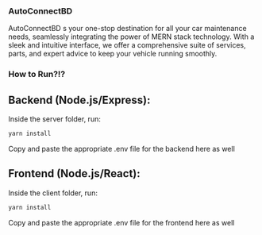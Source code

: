 ### AutoConnectBD
AutoConnectBD s your one-stop destination for all your car maintenance needs, seamlessly integrating the power of MERN stack technology. With a sleek and intuitive interface, we offer a comprehensive suite of services, parts, and expert advice to keep your vehicle running smoothly. 

### How to Run?!?

## Backend (Node.js/Express):
Inside the server folder, run:
```bash
yarn install
```
Copy and paste the appropriate .env file for the backend here as well

## Frontend (Node.js/React):
Inside the client folder, run:
```bash
yarn install
```
Copy and paste the appropriate .env file for the frontend here as well


